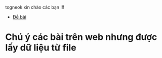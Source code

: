 togneok xin chào các bạn !!!
- [Đề bài](https://luyencode.net/problem/thpttd_125)
# Chú ý các bài trên web nhưng được lấy dữ liệu từ file